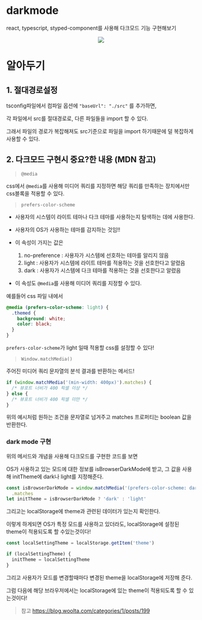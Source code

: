 # darkmode

react, typescript, styped-component를 사용해 다크모드 기능 구현해보기

<p align="center">
  <img src="https://media.vlpt.us/images/dolarge/post/4ad1b483-0ab1-48f4-a144-7bd3e25e56bf/ezgif.com-gif-maker%20(34).gif" />
  </p>

# 알아두기

## 1. 절대경로설정 
   tsconfig파일에서 컴파일 옵션에
   `"baseUrl": "./src"`
   를 추가하면,

각 파일에서 src를 절대경로로, 다른 파일들을 import 할 수 있다.

그래서 파일의 경로가 복잡해져도 src기준으로 파일을 import 하기때문에 덜 복잡하게 사용할 수 있다.

## 2. 다크모드 구현시 중요?한 내용 (MDN 참고)

> `@media`

css에서 `@media`를 사용해 미디어 쿼리를 지정하면 해당 쿼리를 만족하는 장치에서만 css블록을 적용할 수 있다.

> `prefers-color-scheme`

- 사용자의 시스템이 라이트 테마나 다크 테마를 사용하는지 탐색하는 데에 사용한다.

- 사용자의 OS가 사용하는 테마를 감지하는 것임!!

- 이 속성이 가지는 값은

  1.  no-preference : 사용자가 시스템에 선호하는 테마를 알리지 않음
  2.  light : 사용자가 시스템에 라이트 테마를 적용하는 것을 선호한다고 알렸음
  3.  dark : 사용자가 시스템에 다크 테마를 적용하는 것을 선호한다고 알렸음

- 이 속성도 `@media`를 사용해 미디어 쿼리를 지정할 수 있다.

예를들어 css 파일 내에서

```css
@media (prefers-color-scheme: light) {
  .themed {
    background: white;
    color: black;
  }
}
```

`prefers-color-scheme`가 light 일때 적용할 css를 설정할 수 있다!

> `Window.matchMedia()`

주어진 미디어 쿼리 문자열의 분석 결과를 반환하는 메서드!

```js
if (window.matchMedia('(min-width: 400px)').matches) {
  /* 뷰포트 너비가 400 픽셀 이상 */
} else {
  /* 뷰포트 너비가 400 픽셀 미만 */
}
```

위의 예시처럼 원하는 조건을 문자열로 넘겨주고 matches 프로퍼티는 boolean 값을 반환한다.

### dark mode 구현

위의 메서드와 개념을 사용해 다크모드를 구현한 코드를 보면

OS가 사용하고 있는 모드에 대한 정보를 isBrowserDarkMode에 받고, 그 값을 사용해 initTheme에 dark나 light를 지정해준다.

```js
const isBrowserDarkMode = window.matchMedia('(prefers-color-scheme: dark)')
  .matches
let initTheme = isBrowserDarkMode ? 'dark' : 'light'
```

그리고는 localStorage에 theme과 관련된 데이터가 있는지 확인한다.

이렇게 하게되면 OS가 특정 모드를 사용하고 있더라도, localStorage에 설정된 theme이 적용되도록 할 수있는것이다!

```js
const localSettingTheme = localStorage.getItem('theme')

if (localSettingTheme) {
  initTheme = localSettingTheme
}
```

그리고 사용자가 모드를 변경할때마다 변경된 theme을 localStorage에 저장해 준다.

그럼 다음에 해당 브라우저에서는 localStorage에 있는 theme이 적용되도록 할 수 있는것이다!

> 참고
> https://blog.woolta.com/categories/1/posts/199

